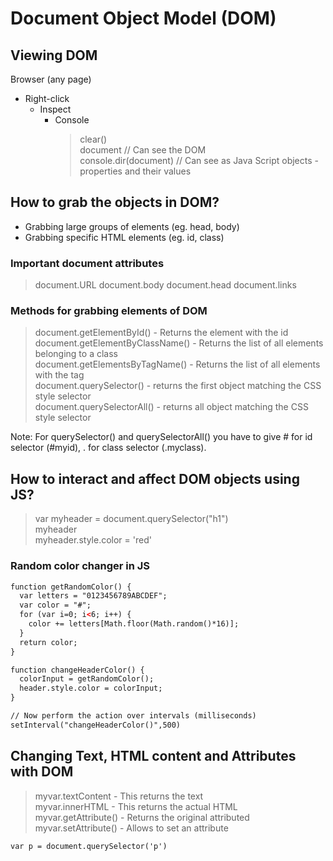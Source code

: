 # Document Object Model (DOM)

## Viewing DOM

Browser (any page)
* Right-click 
  - Inspect
    - Console
      > clear() <br>
      > document   // Can see the DOM <br>
      > console.dir(document)  // Can see as Java Script objects - properties and their values
    
## How to grab the objects in DOM?

- Grabbing large groups of elements (eg. head, body)
- Grabbing specific HTML elements (eg. id, class)

### Important document attributes

> document.URL
> document.body
> document.head
> document.links

### Methods for grabbing elements of DOM
> document.getElementById() - Returns the element with the id <br>
> document.getElementByClassName() - Returns the list of all elements belonging to a class <br>
> document.getElementsByTagName() - Returns the list of all elements with the tag <br>
> document.querySelector() - returns the first object matching the CSS style selector <br>
> document.querySelectorAll() - returns all object matching the CSS style selector <br>

Note: For querySelector() and querySelectorAll() you have to give # for id selector (#myid), . for class selector (.myclass).

## How to interact and affect DOM objects using JS?

> var myheader = document.querySelector("h1") <br>
> myheader <br>
> myheader.style.color = 'red'


### Random color changer in JS

```html
function getRandomColor() {
  var letters = "0123456789ABCDEF";
  var color = "#";
  for (var i=0; i<6; i++) {
    color += letters[Math.floor(Math.random()*16)];
  }
  return color;
}

function changeHeaderColor() {
  colorInput = getRandomColor();
  header.style.color = colorInput;  
}

// Now perform the action over intervals (milliseconds)
setInterval("changeHeaderColor()",500)
```

## Changing Text, HTML content and Attributes with DOM

> myvar.textContent - This returns the text <br>
> myvar.innerHTML - This returns the actual HTML <br>
> myvar.getAttribute() - Returns the original attributed <br>
> myvar.setAttribute() - Allows to set an attribute

```html
var p = document.querySelector('p')

```




